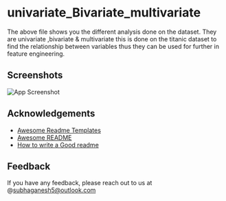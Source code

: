 # univariate_Bivariate_multivariate

The above file shows you the different analysis done on the dataset. They are univariate ,bivariate & multivariate
this is done on the titanic dataset to find the relationship between variables thus they can be used for further in feature engineering.


## Screenshots

![App Screenshot](https://miro.medium.com/max/1024/1*5pK8dozXCtg7Ui1tiPdGHw.png)


## Acknowledgements

 - [Awesome Readme Templates](https://awesomeopensource.com/project/elangosundar/awesome-README-templates)
 - [Awesome README](https://github.com/matiassingers/awesome-readme)
 - [How to write a Good readme](https://bulldogjob.com/news/449-how-to-write-a-good-readme-for-your-github-project)


## Feedback

If you have any feedback, please reach out to us at @subhaganesh5@outlook.com

